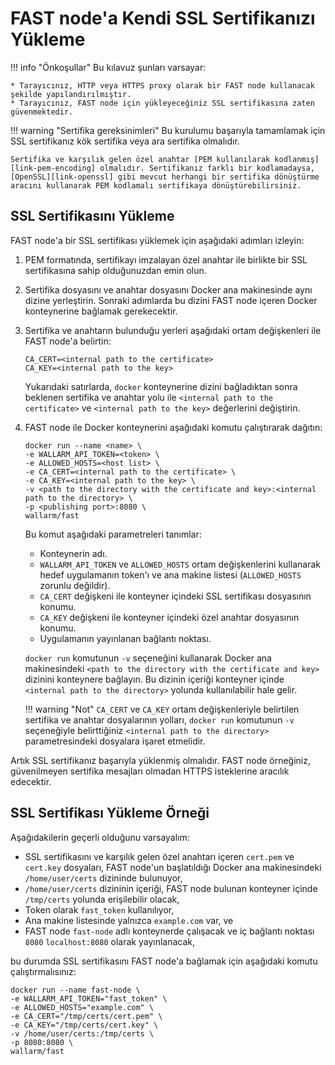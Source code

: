 [link-openssl]:                 https://www.openssl.org/docs/man1.0.2/man1/x509.html
[link-pem-encoding]:            https://www.ssl.com/guide/pem-der-crt-and-cer-x-509-encodings-and-conversions/


#   FAST node'a Kendi SSL Sertifikanızı Yükleme

!!! info "Önkoşullar"
    Bu kılavuz şunları varsayar:
    
    * Tarayıcınız, HTTP veya HTTPS proxy olarak bir FAST node kullanacak şekilde yapılandırılmıştır.
    * Tarayıcınız, FAST node için yükleyeceğiniz SSL sertifikasına zaten güvenmektedir.

!!! warning "Sertifika gereksinimleri"
    Bu kurulumu başarıyla tamamlamak için SSL sertifikanız kök sertifika veya ara sertifika olmalıdır.
    
    Sertifika ve karşılık gelen özel anahtar [PEM kullanılarak kodlanmış][link-pem-encoding] olmalıdır. Sertifikanız farklı bir kodlamadaysa, [OpenSSL][link-openssl] gibi mevcut herhangi bir sertifika dönüştürme aracını kullanarak PEM kodlamalı sertifikaya dönüştürebilirsiniz.

##  SSL Sertifikasını Yükleme

FAST node'a bir SSL sertifikası yüklemek için aşağıdaki adımları izleyin:
1.  PEM formatında, sertifikayı imzalayan özel anahtar ile birlikte bir SSL sertifikasına sahip olduğunuzdan emin olun.

2.  Sertifika dosyasını ve anahtar dosyasını Docker ana makinesinde aynı dizine yerleştirin. Sonraki adımlarda bu dizini FAST node içeren Docker konteynerine bağlamak gerekecektir.

3.  Sertifika ve anahtarın bulunduğu yerleri aşağıdaki ortam değişkenleri ile FAST node'a belirtin:

    ```
    CA_CERT=<internal path to the certificate>
    CA_KEY=<internal path to the key>
    ```
    
    Yukarıdaki satırlarda, `docker` konteynerine dizini bağladıktan sonra beklenen sertifika ve anahtar yolu ile `<internal path to the certificate>` ve `<internal path to the key>` değerlerini değiştirin.

4.  FAST node ile Docker konteynerini aşağıdaki komutu çalıştırarak dağıtın:

    ```
    docker run --name <name> \ 
    -e WALLARM_API_TOKEN=<token> \
    -e ALLOWED_HOSTS=<host list> \
    -e CA_CERT=<internal path to the certificate> \
    -e CA_KEY=<internal path to the key> \
    -v <path to the directory with the certificate and key>:<internal path to the directory> \
    -p <publishing port>:8080 \
    wallarm/fast
    ```
    
    Bu komut aşağıdaki parametreleri tanımlar:
    
    * Konteynerin adı.
    * `WALLARM_API_TOKEN` ve `ALLOWED_HOSTS` ortam değişkenlerini kullanarak hedef uygulamanın token'ı ve ana makine listesi (`ALLOWED_HOSTS` zorunlu değildir).
    * `CA_CERT` değişkeni ile konteyner içindeki SSL sertifikası dosyasının konumu.
    * `CA_KEY` değişkeni ile konteyner içindeki özel anahtar dosyasının konumu.
    * Uygulamanın yayınlanan bağlantı noktası.
    
    `docker run` komutunun `-v` seçeneğini kullanarak Docker ana makinesindeki `<path to the directory with the certificate and key>` dizinini konteynere bağlayın. Bu dizinin içeriği konteyner içinde `<internal path to the directory>` yolunda kullanılabilir hale gelir. 
        
    !!! warning "Not"
        `CA_CERT` ve `CA_KEY` ortam değişkenleriyle belirtilen sertifika ve anahtar dosyalarının yolları, `docker run` komutunun `-v` seçeneğiyle belirttiğiniz `<internal path to the directory>` parametresindeki dosyalara işaret etmelidir.   

Artık SSL sertifikanız başarıyla yüklenmiş olmalıdır. FAST node örneğiniz, güvenilmeyen sertifika mesajları olmadan HTTPS isteklerine aracılık edecektir.


##  SSL Sertifikası Yükleme Örneği

Aşağıdakilerin geçerli olduğunu varsayalım:
* SSL sertifikasını ve karşılık gelen özel anahtarı içeren `cert.pem` ve `cert.key` dosyaları, FAST node'un başlatıldığı Docker ana makinesindeki `/home/user/certs` dizininde bulunuyor,
* `/home/user/certs` dizininin içeriği, FAST node bulunan konteyner içinde `/tmp/certs` yolunda erişilebilir olacak,
* Token olarak `fast_token` kullanılıyor,
* Ana makine listesinde yalnızca `example.com` var, ve
* FAST node `fast-node` adlı konteynerde çalışacak ve iç bağlantı noktası `8080` `localhost:8080` olarak yayınlanacak,

bu durumda SSL sertifikasını FAST node'a bağlamak için aşağıdaki komutu çalıştırmalısınız:

```
docker run --name fast-node \
-e WALLARM_API_TOKEN="fast_token" \
-e ALLOWED_HOSTS="example.com" \
-e CA_CERT="/tmp/certs/cert.pem" \
-e CA_KEY="/tmp/certs/cert.key" \
-v /home/user/certs:/tmp/certs \
-p 8080:8080 \
wallarm/fast
```  